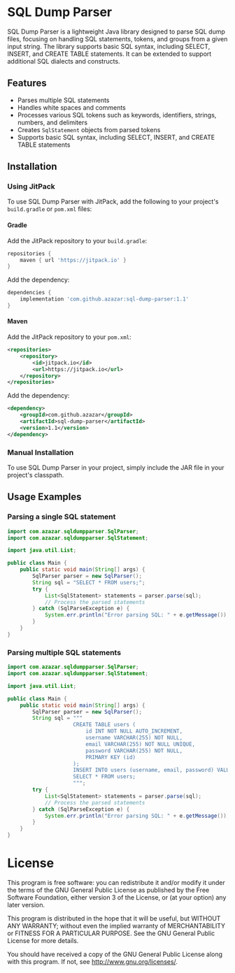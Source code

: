 # SQL Dump Parser

SQL Dump Parser is a lightweight Java library designed to parse SQL dump files, focusing on handling SQL statements, tokens, and groups from a given input string. The library supports basic SQL syntax, including SELECT, INSERT, and CREATE TABLE statements. It can be extended to support additional SQL dialects and constructs.

## Features

- Parses multiple SQL statements
- Handles white spaces and comments
- Processes various SQL tokens such as keywords, identifiers, strings, numbers, and delimiters
- Creates `SqlStatement` objects from parsed tokens
- Supports basic SQL syntax, including SELECT, INSERT, and CREATE TABLE statements

## Installation

### Using JitPack

To use SQL Dump Parser with JitPack, add the following to your project's `build.gradle` or `pom.xml` files:

#### Gradle

Add the JitPack repository to your `build.gradle`:

```groovy
repositories {
    maven { url 'https://jitpack.io' }
}
```

Add the dependency:

```groovy
dependencies {
    implementation 'com.github.azazar:sql-dump-parser:1.1'
}
```

#### Maven

Add the JitPack repository to your `pom.xml`:

```xml
<repositories>
    <repository>
        <id>jitpack.io</id>
        <url>https://jitpack.io</url>
    </repository>
</repositories>
```

Add the dependency:

```xml
<dependency>
    <groupId>com.github.azazar</groupId>
    <artifactId>sql-dump-parser</artifactId>
    <version>1.1</version>
</dependency>
```

### Manual Installation

To use SQL Dump Parser in your project, simply include the JAR file in your project's classpath.


## Usage Examples

### Parsing a single SQL statement

```java
import com.azazar.sqldumpparser.SqlParser;
import com.azazar.sqldumpparser.SqlStatement;

import java.util.List;

public class Main {
    public static void main(String[] args) {
        SqlParser parser = new SqlParser();
        String sql = "SELECT * FROM users;";
        try {
            List<SqlStatement> statements = parser.parse(sql);
            // Process the parsed statements
        } catch (SqlParseException e) {
            System.err.println("Error parsing SQL: " + e.getMessage());
        }
    }
}
```

### Parsing multiple SQL statements

```java
import com.azazar.sqldumpparser.SqlParser;
import com.azazar.sqldumpparser.SqlStatement;

import java.util.List;

public class Main {
    public static void main(String[] args) {
        SqlParser parser = new SqlParser();
        String sql = """
                     CREATE TABLE users (
                         id INT NOT NULL AUTO_INCREMENT,
                         username VARCHAR(255) NOT NULL,
                         email VARCHAR(255) NOT NULL UNIQUE,
                         password VARCHAR(255) NOT NULL,
                         PRIMARY KEY (id)
                     );
                     INSERT INTO users (username, email, password) VALUES ('test', 'test@example.com', 'password');
                     SELECT * FROM users;
                     """;
        try {
            List<SqlStatement> statements = parser.parse(sql);
            // Process the parsed statements
        } catch (SqlParseException e) {
            System.err.println("Error parsing SQL: " + e.getMessage());
        }
    }
}
```

# License

This program is free software: you can redistribute it and/or modify it under the terms of the GNU General Public License as published by the Free Software Foundation, either version 3 of the License, or (at your option) any later version.

This program is distributed in the hope that it will be useful, but WITHOUT ANY WARRANTY; without even the implied warranty of MERCHANTABILITY or FITNESS FOR A PARTICULAR PURPOSE. See the GNU General Public License for more details.

You should have received a copy of the GNU General Public License along with this program. If not, see http://www.gnu.org/licenses/.
